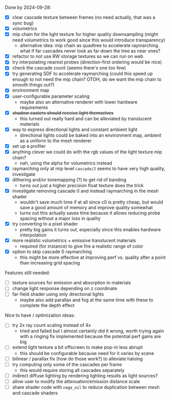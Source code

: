 Done by 2024-09-28:

- [x] clear cascade texture between frames (no need actually, that was a sync bug)
- [x] volumetrics
- [x] mip chain for the light texture for higher quality downsampling
   (might need volumetrics to work good since this would introduce transparency)
   - alternative idea: mip chain as quadtree to accelerate raymarching.
     what if far cascades never look as far down the tree as near ones?
- [x] refactor to not use RW storage textures so we can run on web
- [x] try interpolating nearest probes (direction-first ordering would be nice)
- [x] check the cascade count (seems there's one too few)
- [x] try generating SDF to accelerate raymarching
   (could this speed up enough to not need the mip chain?
     OTOH, do we want the mip chain to smooth things out?)
- [x] environment map
- [x] user-configurable parameter scaling
  - maybe also an alternative renderer with lower hardware requirements
- [x] ~~shadow casters should receive light themselves~~
  - this turned out really hard and can be alleviated by translucent materials
- [x] way to express directional lights and constant ambient light
  - directional lights could be baked into an environment map,
     ambient as a uniform to the mesh renderer
- [x] set up a profiler
- [x] anything clever we could do with the rgb values of the light texture mip chain?
	- nah, using the alpha for volumetrics instead
- [x] raymarching only at mip level `cascade/2` seems to have very high quality, investigate
- [x] dithering and/or tonemapping (?) to get rid of banding
  - turns out just a higher precision float texture does the trick
- [x] investigate removing cascade 0 and instead raymarching in the mesh shader
  - wouldn't save much time if at all since c0 is pretty cheap,
     but would save a good amount of memory and improve quality somewhat
  - turns out this actually saves time because it allows
     reducing probe spacing without a major loss in quality
- [x] try converting to a pixel shader
  - pretty big gains it turns out, especially since this enables hardware interpolation
- [x] more realistic volumetrics + emissive translucent materials
  - required (for instance) to give fire a realistic range of color
- [x] option to skip cascade 0 raymarching
  - this might be more effective at improving perf vs. quality
     after a point than increasing grid spacing

Features still needed:

- [ ] texture sources for emission and absorption in materials
- [ ] change light response depending on z coordinate
- [ ] far-field shader using only directional lights
  - maybe also add parallax and fog at the same time with these
	to complete the depth effect

Nice to have / optimization ideas:

- [ ] try 2x ray count scaling instead of 4x
  - tried and failed but I almost certainly did it wrong,
		worth trying again with a ringing fix implemented
		because the potential perf gains are big
- [ ] extend light texture a bit offscreen to make pop-in less abrupt
  - this should be configurable because need for it varies by scene
- [ ] bilinear / parallax fix (how do those work?) to alleviate haloing
- [ ] try computing only some of the cascades per frame
  - this would require storing all cascades separately
- [ ] indirect diffuse lighting by rendering lighting results as light sources?
- [ ] allow user to modify the attenuation/emission distance scale
- [ ] share shader code with `naga_oil` to reduce duplication between mesh and cascade shaders